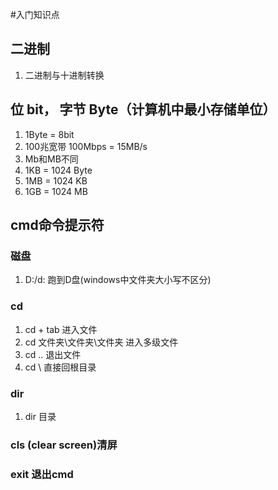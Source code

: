#入门知识点
## 二进制
1. 二进制与十进制转换
## 位 bit， 字节 Byte（计算机中最小存储单位）
1. 1Byte = 8bit
2. 100兆宽带 100Mbps = 15MB/s
3. Mb和MB不同
4. 1KB = 1024 Byte
5. 1MB = 1024 KB
6. 1GB = 1024 MB
## cmd命令提示符
### 磁盘
1. D:/d: 跑到D盘(windows中文件夹大小写不区分)
### cd
1. cd + tab 进入文件
2. cd 文件夹\文件夹\文件夹 进入多级文件
3. cd .. 退出文件
4. cd \ 直接回根目录
### dir
1. dir 目录
### cls (clear screen)清屏
### exit 退出cmd

